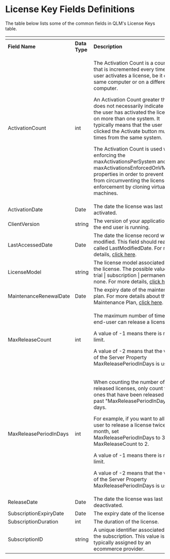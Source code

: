 # License Key Fields Definitions

The table below lists some of the common fields in QLM's License Keys table.

<table data-header-hidden><thead><tr><th width="239"></th><th width="132.33333333333331"></th><th></th></tr></thead><tbody><tr><td><strong>Field Name</strong></td><td><strong>Data Type</strong></td><td><strong>Description</strong></td></tr><tr><td>ActivationCount</td><td>int</td><td><p>The Activation Count is a counter that is incremented every time a user activates a license, be it on the same computer or on a different computer.</p><p>An Activation Count greater than 1 does not necessarily indicate that the user has activated the license on more than one system. It typically means that the user clicked the Activate button multiple times from the same system.</p><p>The Activation Count is used when enforcing the maxActivationsPerSystem and maxActivationsEnforcedOnVMsOnly properties in order to prevent a user from circumventing the license enforcement by cloning virtual machines.</p></td></tr><tr><td>ActivationDate</td><td>Date</td><td>The date the license was last activated.</td></tr><tr><td>ClientVersion</td><td>string</td><td>The version of your application that the end user is running.</td></tr><tr><td>LastAccessedDate</td><td>Date</td><td>The date the license record was last modified. This field should really be called LastModifiedDate. For more details, <a href="when-is-the-lastaccesseddate-field-updated.md">click here</a>.</td></tr><tr><td>LicenseModel</td><td>string</td><td>The license model associated with the license. The possible values are: trial | subscription | permanent | none. For more details, <a href="../how-to/qlm-license-models.md">click here</a>.</td></tr><tr><td>MaintenanceRenewalDate</td><td>Date</td><td>The expiry date of the maintenance plan. For more details about the Maintenance Plan, <a href="qlm-maintenance-plan.md">click here</a>.</td></tr><tr><td>MaxReleaseCount</td><td>int</td><td><p>The maximum number of times an end-user can release a license.</p><p>A value of -1 means there is no limit.</p><p>A value of -2 means that the value of the Server Property MaxReleasePeriodInDays is used.</p></td></tr><tr><td>MaxReleasePeriodInDays</td><td>int</td><td><p>When counting the number of released licenses, only count the ones that have been released in the past "MaxReleasePeriodInDays" days.</p><p>For example, if you want to allow a user to release a license twice per month, set MaxReleasePeriodInDays to 30 and MaxReleaseCount to 2.</p><p>A value of -1 means there is no limit.</p><p>A value of -2 means that the value of the Server Property MaxReleasePeriodInDays is used.</p></td></tr><tr><td>ReleaseDate</td><td>Date</td><td>The date the license was last deactivated.</td></tr><tr><td>SubscriptionExpiryDate</td><td>Date</td><td>The expiry date of the license.</td></tr><tr><td>SubscriptionDuration</td><td>int</td><td>The duration of the license.</td></tr><tr><td>SubscriptionID</td><td>string</td><td>A unique identifier associated with the subscription. This value is typically assigned by an ecommerce provider.</td></tr></tbody></table>
